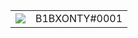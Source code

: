 

<table>
  <tr>
    <td><img src="https://lanyard.cnrad.dev/api/1021115133466005525?hideStatus=true&idleMessage=Stay%20anonymous%20because%20you%20never%20know%20what%27s%20going%20to%20happen.%20Freedom%20is%20the%20dreams%20that%20sometimes%20limit%20you%20or%20that%20you%20love." href=""></td>
    <td>B1BXONTY#0001</td>
  </tr>
</table>
